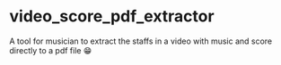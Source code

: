 # video_score_pdf_extractor
A tool for musician to extract the staffs in a video with music and score directly to a pdf file 😁

